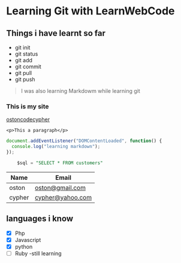 # Learning Git with LearnWebCode

## Things i have learnt so far

- git init
- git status
- git add
- git commit
- git pull
- git push

> I was also learning Markdowm while learning git

### This is my site

[ostoncodecypher](https://ostoncodecypher.com)

`<p>This a paragraph</p>`

```javascript
document.addEventListener("DOMContentLoaded", function() {
  console.log("learning markdown");
});
```

```sql
    $sql = "SELECT * FROM customers"
```

| Name   | Email            |
| ------ | ---------------- |
| oston  | oston@gmail.com  |
| cypher | cypher@yahoo.com |

## languages i know

- [x] Php
- [x] Javascript
- [x] python
- [ ] Ruby -still learning
